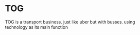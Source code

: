 # TOG
TOG is a transport business. just like uber but with busses. using technology as its main function
